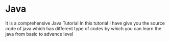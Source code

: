 # Java
It is a comprehensive Java Tutorial 
In this tutorial I have give you the source code of java which has different type of codes by which you can learn the java from basic to advance level
